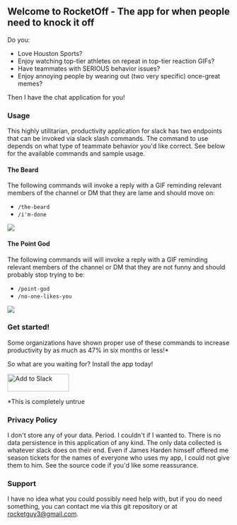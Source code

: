 ## Welcome to RocketOff - The app for when people need to knock it off
Do you:
- Love Houston Sports?
- Enjoy watching top-tier athletes on repeat in top-tier reaction GIFs?
- Have teammates with SERIOUS behavior issues?
- Enjoy annoying people by wearing out (two very specific) once-great memes?

Then I have the chat application for you!

### Usage
This highly utilitarian, productivity application for slack has two endpoints that can be invoked via slack slash commands. The command to use depends on what type of teammate behavior you'd like correct. See below for the available commands and sample usage.

#### The Beard
The following commands will invoke a reply with a GIF reminding relevant members of the channel or DM that they are lame and should move on:
- `/the-beard`
- `/i'm-done`

![](https://i.imgur.com/fksL6ee.gif)


#### The Point God
The following commands will will invoke a reply with a GIF reminding relevant members of the channel or DM that they are not funny and should probably stop trying to be:
- `/point-god`
- `/no-one-likes-you`

![](https://i.imgur.com/EeLpHJr.gif)

### Get started!
Some organizations have shown proper use of these commands to increase productivity by as much as 47% in six months or less!*

So what are you waiting for? Install the app today!

<a href="https://slack.com/oauth/v2/authorize?client_id=292540839159.944358440549&scope=chat:write,commands"><img alt="Add to Slack" height="40" width="139" src="https://platform.slack-edge.com/img/add_to_slack.png" srcset="https://platform.slack-edge.com/img/add_to_slack.png 1x, https://platform.slack-edge.com/img/add_to_slack@2x.png 2x"></a>

\*This is completely untrue

### Privacy Policy
I don't store any of your data. Period. I couldn't if I wanted to. There is no data persistence in this application of any kind. The only data collected is whatever slack does on their end. Even if James Harden himself offered me season tickets for the names of everyone who uses my app, I could not give them to him. See the source code if you'd like some reassurance.

### Support
I have no idea what you could possibly need help with, but if you do need something, you can contact me via this git repository or at rocketguy3@gmail.com.
